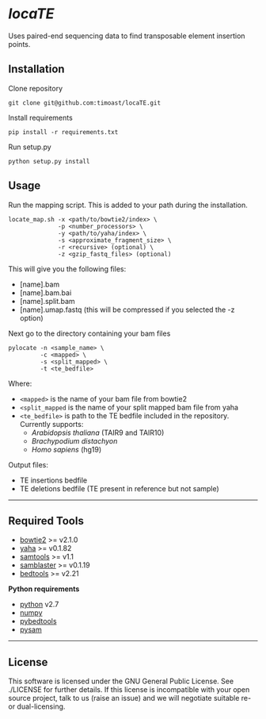 *locaTE*
======

Uses paired-end sequencing data to find transposable element insertion points.

Installation
-----

Clone repository

```
git clone git@github.com:timoast/locaTE.git
```

Install requirements

```
pip install -r requirements.txt
```

Run setup.py

```
python setup.py install
```

Usage
-----

Run the mapping script. This is added to your path during the installation.

```
locate_map.sh -x <path/to/bowtie2/index> \
              -p <number_processors> \
              -y <path/to/yaha/index> \
              -s <approximate_fragment_size> \
              -r <recursive> (optional) \
              -z <gzip_fastq_files> (optional)
```

This will give you the following files:

* [name].bam
* [name].bam.bai
* [name].split.bam
* [name].umap.fastq (this will be compressed if you selected the -z option)

Next go to the directory containing your bam files

```
pylocate -n <sample_name> \
         -c <mapped> \
         -s <split_mapped> \
         -t <te_bedfile>
```

Where:

  * `<mapped>` is the name of your bam file from bowtie2
  * `<split_mapped` is the name of your split mapped bam file from yaha
  * `<te_bedfile>` is path to the TE bedfile included in the repository. Currently supports:  
      - *Arabidopsis thaliana* (TAIR9 and TAIR10)
      - *Brachypodium distachyon*
      - *Homo sapiens* (hg19)

Output files:

  * TE insertions bedfile
  * TE deletions bedfile (TE present in reference but not sample)

---
Required Tools
-------------

* [bowtie2](http://bowtie-bio.sourceforge.net/bowtie2/index.shtml) >= v2.1.0
* [yaha](https://github.com/GregoryFaust/yaha) >= v0.1.82
* [samtools](http://www.htslib.org/download/) >= v1.1
* [samblaster](https://github.com/GregoryFaust/samblaster) >= v0.1.19
* [bedtools](http://bedtools.readthedocs.org/en/latest/) >= v2.21


**Python requirements**

* [python](https://www.python.org) v2.7
* [numpy](http://www.numpy.org/)
* [pybedtools](http://pythonhosted.org/pybedtools/)
* [pysam](http://pysam.readthedocs.org/en/latest/)

---
License
-------

This software is licensed under the GNU General Public License. See ./LICENSE
for further details. If this license is incompatible with your open source
project, talk to us (raise an issue) and we will negotiate suitable re- or
dual-licensing.
